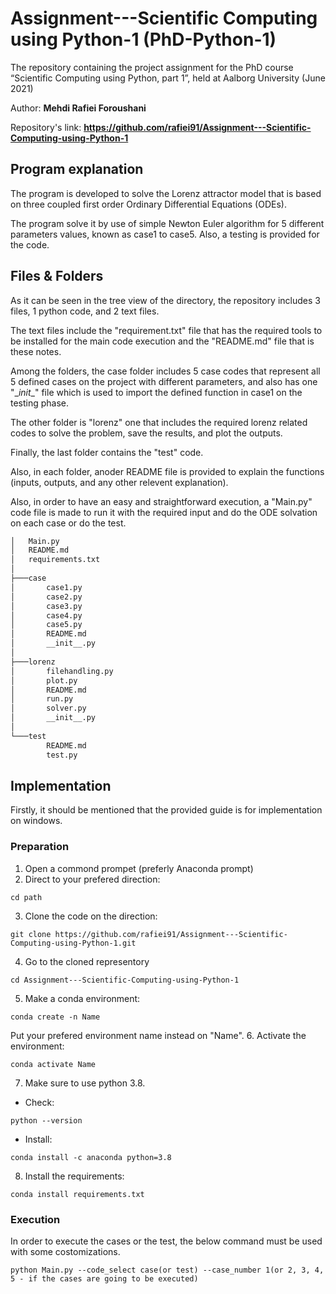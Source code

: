 # Assignment---Scientific Computing using Python-1 (PhD-Python-1)

The repository containing the project assignment for the PhD course “Scientific Computing using Python, part 1”, held at Aalborg University (June 2021)

Author: **Mehdi Rafiei Foroushani**

Repository's link: **https://github.com/rafiei91/Assignment---Scientific-Computing-using-Python-1**

## Program explanation

The program is developed to solve the Lorenz attractor model that is based on three coupled first order Ordinary Differential Equations (ODEs). 

The program solve it by use of simple Newton Euler algorithm for 5 different parameters values, known as case1 to case5. Also, a testing is provided for the code.

## Files & Folders

As it can be seen in the tree view of the directory, the repository includes 3 files, 1 python code, and 2 text files.

The text files include the "requirement.txt" file that has the required tools to be installed for the main code execution and the "README.md" file that is these notes.

Among the folders, the case folder includes 5 case codes that represent all 5 defined cases on the project with different parameters, and also has one "\__init__\" file which is used to import the defined function in case1 on the testing phase.

The other folder is "lorenz" one that includes the required lorenz related codes to solve the problem, save the results, and plot the outputs.

Finally, the last folder contains the "test" code.

Also, in each folder, anoder README file is provided to explain the functions (inputs, outputs, and any other relevent explanation).

Also, in order to have an easy and straightforward execution, a "Main.py" code file is made to run it with the required input and do the ODE solvation on each case or do the test.

```bash
│   Main.py
│   README.md
│   requirements.txt
│
├───case
│       case1.py
│       case2.py
│       case3.py
│       case4.py
│       case5.py
│       README.md
│       __init__.py
│
├───lorenz
│       filehandling.py
│       plot.py
│       README.md
│       run.py
│       solver.py
│       __init__.py
│
└───test
        README.md
        test.py
```

## Implementation

Firstly, it should be mentioned that the provided guide is for implementation on windows.

### Preparation

1. Open a commond prompet (preferly Anaconda prompt)
2. Direct to your prefered direction:
```
cd path
```
3. Clone the code on the direction:
```
git clone https://github.com/rafiei91/Assignment---Scientific-Computing-using-Python-1.git
```
4. Go to the cloned representory
```
cd Assignment---Scientific-Computing-using-Python-1
```
5. Make a conda environment:
```
conda create -n Name
```
Put your prefered environment name instead on "Name".
6. Activate the environment:
```
conda activate Name
```
7. Make sure to use python 3.8.
- Check:
```
python --version
```
- Install:
```
conda install -c anaconda python=3.8
```
8. Install the requirements:
```
conda install requirements.txt
```
### Execution

In order to execute the cases or the test, the below command must be used with some costomizations.
```
python Main.py --code_select case(or test) --case_number 1(or 2, 3, 4, 5 - if the cases are going to be executed)
```
